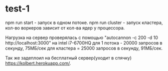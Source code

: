 # test-1

npm run start  - запуск в одном потоке.
npm run cluster  - запуск кластера, кол-во воркеров зависит от кол-ва ядер у процессора.

Нагрузка на сервер проверялась с помощью  "autocannon -c 200 -d 10 http://localhost:3000"
на intel i7-6700HQ
для 1 потока - 20000 запросов в секунду, 75МБ/сек
для кластера = 25000 запросов в секунду, 91МБ/сек.

Так же задеплоил на бесплатный сервер(уходит в спячку)
https://kolbert.herokuapp.com/.
